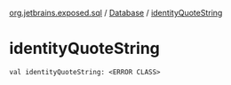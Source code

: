[org.jetbrains.exposed.sql](../index.md) / [Database](index.md) / [identityQuoteString](.)

# identityQuoteString

`val identityQuoteString: <ERROR CLASS>`